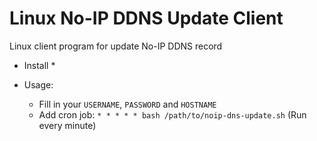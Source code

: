 # Linux No-IP DDNS Update Client
Linux client program for update No-IP DDNS record

* Install
  * 

* Usage:
  * Fill in your `USERNAME`, `PASSWORD` and `HOSTNAME`
  * Add cron job: `* * * * * bash /path/to/noip-dns-update.sh` (Run every minute)
